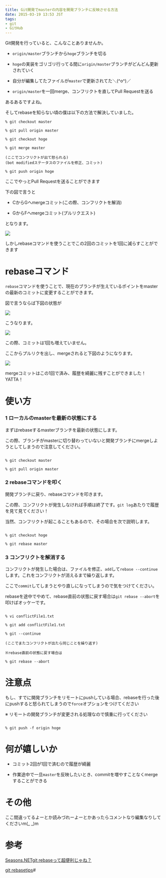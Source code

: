 ```yaml
---
title: Git開発でmasterの内容を開発ブランチに反映させる方法
date: 2015-03-19 13:53 JST
tags:
- git
- GitHub
---
```


Git開発を行っていると、こんなことありませんか。

- `origin/master`ブランチから`hoge`ブランチを切る

- `hoge`の実装をゴリゴリ行ってる間に`origin/master`ブランチがどんどん更新されていく

- 自分が編集してたファイルが`master`で更新されてた＼(^o^)／

- `origin/master`を一回merge、コンフリクトを直してPull Requestを送る

あるあるですよね。

そしてrebaseを知らない頃の僕は以下の方法で解決していました。

```Shell
% git checkout master

% git pull origin master

% git checkout hoge

% git merge master

(ここでコンフリクトが出て怒られる)
(bot modifiedステータスのファイルを修正、コミット)

% git push origin hoge
```

ここでやっとPull Requestを送ることができます

下の図で言うと

- CからGへmergeコミット(この際、コンフリクトを解消)

- GからFへmergeコミット(プルリクエスト)

となります。

![](/2015/03/19/rebase01.png)

しかしrebaseコマンドを使うことでこの2回のコミットを1回に減らすことができます


# rebaseコマンド

`rebase`コマンドを使うことで、現在のブランチが生えているポイントをmasterの最新のコミットに変更することができます。

図で言うならば下図の状態が

![](/2015/03/19/rebase02.png)

こうなります。

![](/2015/03/19/rebase03.png)

この際、コミットは1回も増えていません。

ここからプルリクを出し、mergeされると下図のようになります。

![](/2015/03/19/rebase04.png)

mergeコミットはこの1回で済み、履歴を綺麗に残すことができました！YATTA！

# 使い方

### 1 ローカルのmasterを最新の状態にする

まずはrebaseするmasterブランチを最新の状態にします。

この際、ブランチがmasterに切り替わっていないと開発ブランチにmergeしようとしてしまうので注意してください。

```Shell

% git checkout master

% git pull origin master

```

### 2 rebaseコマンドを叩く

開発ブランチに戻り、rebaseコマンドを叩きます。

この際、コンフリクトが発生しなければ手順は終了です。`git log`あたりで履歴を見て見てください！

当然、コンフリクトが起こることもあるので、その場合を次で説明します。

```Shell

% git checkout hoge

% git rebase master

```

### 3 コンフリクトを解消する

コンフリクトが発生した場合は、ファイルを修正、`add`して`rebase --continue`します。これをコンフリクトが消えるまで繰り返します。

ここで`commit`してしまうとやり直しになってしまうので気をつけてください。

rebaseを途中でやめて、rebase直前の状態に戻す場合は`git rebase --abort`を叩けばオッケーです。

```Shell

% vi conflictFile1.txt

% git add conflictFile1.txt

% git --continue

(ここでまたコンフリクトが出たら同じことを繰り返す)

※rebase直前の状態に戻す場合は

% git rebase --abort

```

# 注意点

もし、すでに開発ブランチをリモートにpushしている場合、rebaseを行った後にpushすると怒られてしまうので`force`オプションをつけてください

※ リモートの開発ブランチが変更される処理なので慎重に行ってください

```

% git push -f origin hoge

```

# 何が嬉しいか

- コミット2回が1回で済むので履歴が綺麗

- 作業途中で一旦`master`を反映したいとき、commitを増やすことなくmergeすることができる

# その他

ここ間違ってるよーとか読みづれーよーとかあったらコメントなり編集なりしてくださいm(_ _)m

# 参考

[Seasons.NETgit rebaseって超便利じゃね？](http://blog.seasons.cc/entry/20090329/1238351273)

[git rebasetips](http://kik.xii.jp/archives/117)#
